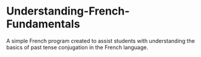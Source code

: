 # Understanding-French-Fundamentals
A simple French program created to assist students with understanding the basics of past tense conjugation in the French language.
